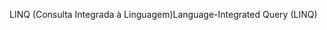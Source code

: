 <span data-ttu-id="95657-101">LINQ (Consulta Integrada à Linguagem)</span><span class="sxs-lookup"><span data-stu-id="95657-101">Language-Integrated Query (LINQ)</span></span>